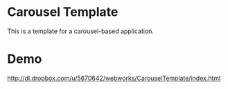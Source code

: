 Carousel Template
=================

This is a template for a carousel-based application.

Demo
====
http://dl.dropbox.com/u/5670642/webworks/CarouselTemplate/index.html
